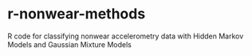 # r-nonwear-methods
R code for classifying nonwear accelerometry data with Hidden Markov Models and Gaussian Mixture Models
